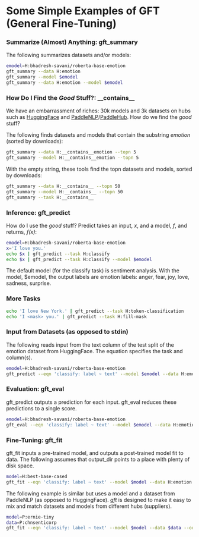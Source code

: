 # Some Simple Examples of GFT (General Fine-Tuning)

<h3>Summarize (Almost) Anything: gft_summary</h3>

The following summarizes datasets and/or models:

```sh
emodel=H:bhadresh-savani/roberta-base-emotion
gft_summary --data H:emotion
gft_summary --model $emodel
gft_summary --data H:emotion --model $emodel
```

<h3>How Do I Find the <i>Good</i> Stuff?: __contains__</h3>

We have an embarrassment of riches: 30k models and 3k datasets on hubs such as <a href="https://huggingface.co/">HuggingFace</a>
and <a href="https://github.com/PaddlePaddle/PaddleNLP">PaddleNLP</a>/<a href="https://github.com/PaddlePaddle/PaddleHub">PaddleHub</a>.
How
do we find the <i>good</i> stuff?
<p>
The following finds datasets and models that contain the substring <i>emotion</i> (sorted by downloads):

```sh
gft_summary --data H:__contains__emotion --topn 5
gft_summary --model H:__contains__emotion --topn 5
```

With the empty string, these tools find the topn datasets and models, sorted by downloads:

```sh
gft_summary --data H:__contains__ --topn 50
gft_summary --model H:__contains__ --topn 50
gft_summary --task H:__contains__ 
```

<h3>Inference: gft_predict</h3>

How do I use the <i>good</i> stuff?
Predict takes an input, <i>x</i>, and a model, <i>f</i>,
and returns, <i>f(x)</i>:

```sh
emodel=H:bhadresh-savani/roberta-base-emotion
x='I love you.'
echo $x | gft_predict --task H:classify
echo $x | gft_predict --task H:classify --model $emodel
```

The default model (for the classify task) is sentiment analysis.
With the model, $emodel, the output labels are emotion labels: anger, fear, joy, love, sadness, surprise.

<h3>More Tasks</h3>

```sh
echo 'I love New York.' | gft_predict --task H:token-classification
echo 'I <mask> you.' | gft_predict --task H:fill-mask
```

<h3>Input from Datasets (as opposed to stdin)</h3>

The following reads input from the text column of the test split of the emotion dataset from HuggingFace.
The equation specifies the task and column(s).

```sh
emodel=H:bhadresh-savani/roberta-base-emotion
gft_predict --eqn 'classify: label ~ text' --model $emodel --data H:emotion --split test 2>/dev/null | head
```

<h3>Evaluation: gft_eval</h3>

gft_predict outputs a prediction for each input.  gft_eval reduces these predictions to a single score.

```sh
emodel=H:bhadresh-savani/roberta-base-emotion
gft_eval --eqn 'classify: label ~ text' --model $emodel --data H:emotion --split test 2>/dev/null 
```

<h3>Fine-Tuning: gft_fit</h3>

gft_fit inputs a pre-trained model, and outputs a post-trained model fit to data.
The following assumes that output_dir points to a place with plenty of disk space.

```sh
model=H:best-base-cased
gft_fit --eqn 'classify: label ~ text' --model $model --data H:emotion --output_dir $outdir
```

The following example is similar but uses a model and a dataset from PaddleNLP (as opposed to HuggingFace).
<i>gft</i> is designed to make it easy to mix and match datasets and models from different hubs (suppliers).

```sh
model=P:ernie-tiny
data=P:chnsenticorp
gft_fit --eqn 'classify: label ~ text' --model $model --data $data --output_dir $outdir
```


